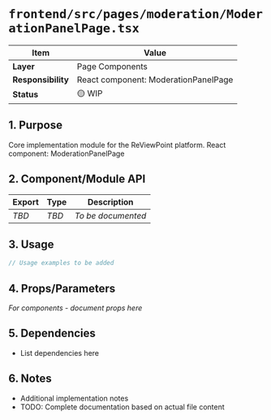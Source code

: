 # `frontend/src/pages/moderation/ModerationPanelPage.tsx`

| Item               | Value                                                              |
| ------------------ | ------------------------------------------------------------------ |
| **Layer**          | Page Components                                                           |
| **Responsibility** | React component: ModerationPanelPage                                                   |
| **Status**         | 🟡 WIP                                                            |

## 1. Purpose

Core implementation module for the ReViewPoint platform. React component: ModerationPanelPage

## 2. Component/Module API

| Export       | Type     | Description            |
| ------------ | -------- | ---------------------- |
| *TBD*        | *TBD*    | *To be documented*     |

## 3. Usage

```typescript
// Usage examples to be added
```

## 4. Props/Parameters

*For components - document props here*

## 5. Dependencies

- List dependencies here

## 6. Notes

- Additional implementation notes
- TODO: Complete documentation based on actual file content
